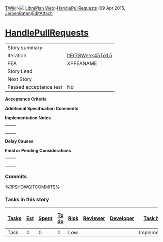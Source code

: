 [TWiki](/twiki/Main/WebHome)&gt;![](/twiki/TWiki/TWikiDocGraphics/web-bg-small.gif) [LibrePlan Web](/twiki/LibrePlan/WebHome)&gt;[HandlePullRequests](http://wiki.libreplan-enterprise.com/twiki/LibrePlan/HandlePullRequests "Topic revision: 1 (09 Apr 2015 - 13:39:14)") (09 Apr 2015, [JeroenBaten](/twiki/Main/JeroenBaten))[Edit](http://wiki.libreplan-enterprise.com/twiki/bin/edit/LibrePlan/HandlePullRequests?t=1520337872 "Edit this topic text")[Attach](/twiki/bin/attach/LibrePlan/HandlePullRequests "Attach an image or document to this topic")

 [HandlePullRequests](/twiki/LibrePlan/HandlePullRequests)
========================================================================================================



|                        |                                                                |
|------------------------|----------------------------------------------------------------|
| Story summary          |                                                                |
| Iteration              | [ItEr78Week45To15](/twiki/LibrePlan/ItEr78Week45To15) |
| FEA                    | XPFEANAME                                                      |
| Story Lead             |                                                                |
| Next Story             |                                                                |
| Passed acceptance test | No                                                             |

**Acceptance Criteria**

**Additional Specification Comments**

**Implementation Notes**

|     |     |
|-----|-----|
|     |     |

**Delay Causes**

**Final or Pending Considerations**

|     |     |
|-----|-----|
|     |     |

###  Commits

%RPSHOWGITCOMMITS%

###  Tasks in this story



| [Tasks](http://wiki.libreplan-enterprise.com/twiki/LibrePlan/HandlePullRequests?sortcol=0;table=2;up=0#sorted_table "Sort by this column") | [Est](http://wiki.libreplan-enterprise.com/twiki/LibrePlan/HandlePullRequests?sortcol=1;table=2;up=0#sorted_table "Sort by this column") | [Spent](http://wiki.libreplan-enterprise.com/twiki/LibrePlan/HandlePullRequests?sortcol=2;table=2;up=0#sorted_table "Sort by this column") | [To do](http://wiki.libreplan-enterprise.com/twiki/LibrePlan/HandlePullRequests?sortcol=3;table=2;up=0#sorted_table "Sort by this column") | [Risk](http://wiki.libreplan-enterprise.com/twiki/LibrePlan/HandlePullRequests?sortcol=4;table=2;up=0#sorted_table "Sort by this column") | [Reviewer](http://wiki.libreplan-enterprise.com/twiki/LibrePlan/HandlePullRequests?sortcol=5;table=2;up=0#sorted_table "Sort by this column") | [Developer](http://wiki.libreplan-enterprise.com/twiki/LibrePlan/HandlePullRequests?sortcol=6;table=2;up=0#sorted_table "Sort by this column") | [Task Name](http://wiki.libreplan-enterprise.com/twiki/LibrePlan/HandlePullRequests?sortcol=7;table=2;up=0#sorted_table "Sort by this column") | [Start Date](http://wiki.libreplan-enterprise.com/twiki/LibrePlan/HandlePullRequests?sortcol=8;table=2;up=0#sorted_table "Sort by this column") | [Est End Date](http://wiki.libreplan-enterprise.com/twiki/LibrePlan/HandlePullRequests?sortcol=9;table=2;up=0#sorted_table "Sort by this column") | [End Date](http://wiki.libreplan-enterprise.com/twiki/LibrePlan/HandlePullRequests?sortcol=10;table=2;up=0#sorted_table "Sort by this column") |
|-----------------------------------------------------------------------------------------------------------------------------------------------------|---------------------------------------------------------------------------------------------------------------------------------------------------|-----------------------------------------------------------------------------------------------------------------------------------------------------|-----------------------------------------------------------------------------------------------------------------------------------------------------|----------------------------------------------------------------------------------------------------------------------------------------------------|--------------------------------------------------------------------------------------------------------------------------------------------------------|---------------------------------------------------------------------------------------------------------------------------------------------------------|---------------------------------------------------------------------------------------------------------------------------------------------------------|----------------------------------------------------------------------------------------------------------------------------------------------------------|------------------------------------------------------------------------------------------------------------------------------------------------------------|---------------------------------------------------------------------------------------------------------------------------------------------------------|
| Task                                                                                                                                                | 0                                                                                                                                                 | 0                                                                                                                                                   | 0                                                                                                                                                   | Low                                                                                                                                                |                                                                                                                                                        |                                                                                                                                                         | Implementation                                                                                                                                          |                                                                                                                                                          |                                                                                                                                                            |                                                                                                                                                         |


